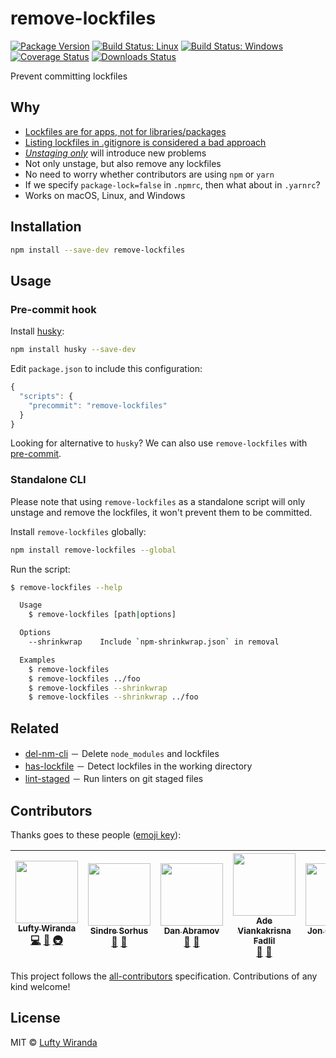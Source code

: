 # remove-lockfiles

[![Package Version](https://img.shields.io/npm/v/remove-lockfiles.svg)](https://www.npmjs.com/package/remove-lockfiles)
[![Build Status: Linux](https://img.shields.io/travis/luftywiranda13/remove-lockfiles/master.svg)](https://travis-ci.org/luftywiranda13/remove-lockfiles)
[![Build Status: Windows](https://ci.appveyor.com/api/projects/status/rx84a6lgs5eb3h0m/branch/master?svg=true)](https://ci.appveyor.com/project/luftywiranda13/remove-lockfiles/branch/master)
[![Coverage Status](https://img.shields.io/codecov/c/github/luftywiranda13/remove-lockfiles/master.svg)](https://codecov.io/gh/luftywiranda13/remove-lockfiles)
[![Downloads Status](https://img.shields.io/npm/dm/remove-lockfiles.svg)](https://npm-stat.com/charts.html?package=remove-lockfiles&from=2016-04-01)

Prevent committing lockfiles

## Why

* [Lockfiles are for apps, not for libraries/packages](https://github.com/sindresorhus/ama/issues/479#issuecomment-310661514)
* [Listing lockfiles in .gitignore is considered a bad approach](https://github.com/facebookincubator/create-react-app/pull/2014#issuecomment-300811661)
* _[Unstaging only](https://github.com/facebookincubator/create-react-app/pull/2700)_ will introduce new problems
* Not only unstage, but also remove any lockfiles
* No need to worry whether contributors are using `npm` or `yarn`
* If we specify `package-lock=false` in `.npmrc`, then what about in `.yarnrc`?
* Works on macOS, Linux, and Windows

## Installation

```sh
npm install --save-dev remove-lockfiles
```

## Usage

### Pre-commit hook

Install [husky](https://github.com/typicode/husky):

```sh
npm install husky --save-dev
```

Edit `package.json` to include this configuration:

```js
{
  "scripts": {
    "precommit": "remove-lockfiles"
  }
}
```

Looking for alternative to `husky`? We can also use `remove-lockfiles` with [pre-commit](https://github.com/observing/pre-commit).

### Standalone CLI

Please note that using `remove-lockfiles` as a standalone script will only unstage and remove the lockfiles, it won't prevent them to be committed.

Install `remove-lockfiles` globally:

```sh
npm install remove-lockfiles --global
```

Run the script:

```sh
$ remove-lockfiles --help

  Usage
    $ remove-lockfiles [path|options]

  Options
    --shrinkwrap    Include `npm-shrinkwrap.json` in removal

  Examples
    $ remove-lockfiles
    $ remove-lockfiles ../foo
    $ remove-lockfiles --shrinkwrap
    $ remove-lockfiles --shrinkwrap ../foo
```

## Related

* [del-nm-cli](https://github.com/luftywiranda13/del-nm-cli) － Delete `node_modules` and lockfiles
* [has-lockfile](https://github.com/luftywiranda13/has-lockfile) － Detect lockfiles in the working directory
* [lint-staged](https://github.com/okonet/lint-staged) － Run linters on git staged files

## Contributors

Thanks goes to these people ([emoji key](https://github.com/kentcdodds/all-contributors#emoji-key)):

<!-- ALL-CONTRIBUTORS-LIST:START - Do not remove or modify this section -->

<!-- prettier-ignore -->
| [<img src="https://avatars2.githubusercontent.com/u/22868432?v=3" width="100px;"/><br /><sub><b>Lufty Wiranda</b></sub>](https://github.com/luftywiranda13)<br />[💻](https://github.com/luftywiranda13/remove-lockfiles/commits?author=luftywiranda13 "Code") [📖](https://github.com/luftywiranda13/remove-lockfiles/commits?author=luftywiranda13 "Documentation") [🚇](#infra-luftywiranda13 "Infrastructure (Hosting, Build-Tools, etc)") | [<img src="https://avatars1.githubusercontent.com/u/170270?v=4" width="100px;"/><br /><sub><b>Sindre Sorhus</b></sub>](https://sindresorhus.com)<br />[💬](#question-sindresorhus "Answering Questions") [🤔](#ideas-sindresorhus "Ideas, Planning, & Feedback") | [<img src="https://avatars0.githubusercontent.com/u/810438?v=4" width="100px;"/><br /><sub><b>Dan Abramov</b></sub>](http://twitter.com/dan_abramov)<br />[💬](#question-gaearon "Answering Questions") [🤔](#ideas-gaearon "Ideas, Planning, & Feedback") | [<img src="https://avatars1.githubusercontent.com/u/9636410?v=4" width="100px;"/><br /><sub><b>Ade Viankakrisna Fadlil</b></sub>](https://musify.id)<br />[💬](#question-viankakrisna "Answering Questions") [🤔](#ideas-viankakrisna "Ideas, Planning, & Feedback") | [<img src="https://avatars2.githubusercontent.com/u/364677?v=4" width="100px;"/><br /><sub><b>Jon Crenshaw</b></sub>](http://linkedin.com/in/jdcrensh)<br />[🤔](#ideas-jdcrensh "Ideas, Planning, & Feedback") |
| :---: | :---: | :---: | :---: | :---: |

<!-- ALL-CONTRIBUTORS-LIST:END -->

This project follows the [all-contributors](https://github.com/kentcdodds/all-contributors) specification. Contributions of any kind welcome!

## License

MIT &copy; [Lufty Wiranda](https://www.luftywiranda.com)
